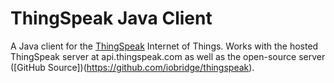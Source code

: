 ThingSpeak Java Client 
===
A Java client for the [ThingSpeak](http://thingspeak.com) Internet of Things.
Works with the hosted ThingSpeak server at api.thingspeak.com as well as the
open-source server ([GitHub Source])(https://github.com/iobridge/thingspeak). 
